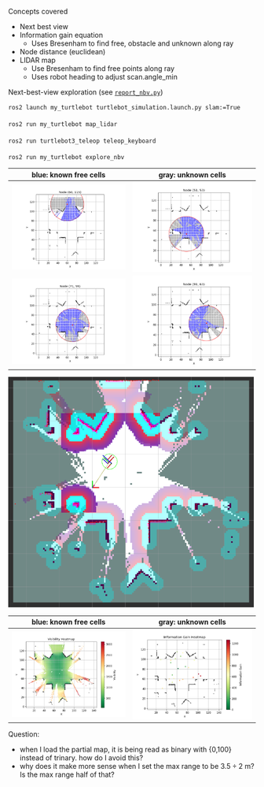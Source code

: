 Concepts covered

- Next best view
- Information gain equation
  - Uses Bresenham to find free, obstacle and unknown along ray
- Node distance (euclidean)
- LIDAR map
  - Use Bresenham to find free points along ray
  - Uses robot heading to adjust scan.angle_min

Next-best-view exploration (see [`report_nbv.py`](src/RobotAutonomy/my_turtlebot/report_nbv.py))

```bash
ros2 launch my_turtlebot turtlebot_simulation.launch.py slam:=True

ros2 run my_turtlebot map_lidar

ros2 run turtlebot3_teleop teleop_keyboard

ros2 run my_turtlebot explore_nbv
```

| blue: known free cells | gray: unknown cells |
| -- | -- |
|![node1](assets/media/nbv_node1.png) | ![node2](assets/media/nbv_node2.png) |
|![node3](assets/media/nbv_node3.png)|![node5](assets/media/nbv_node5.png)|

<img src="assets/media/nbv_rviz.png" width="500">


| blue: known free cells | gray: unknown cells |
| -- | -- |
| ![visibility](assets/media/nbv_visibility.png)| ![all info gain](assets/media/nbv_info_gain.png) |

Question:

- when I load the partial map, it is being read as binary with {0,100} instead of trinary. how do I avoid this?
- why does it make more sense when I set the max range to be $3.5 \div 2$ m? Is the max range half of that?
